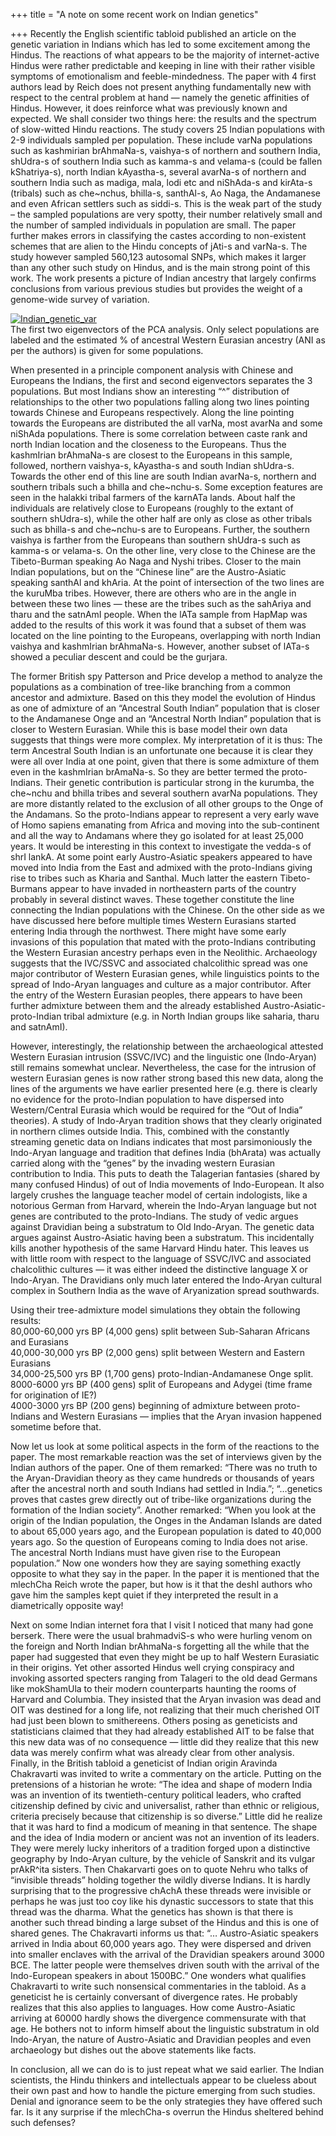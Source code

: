 +++
title = "A note on some recent work on Indian genetics"

+++
Recently the English scientific tabloid published an article on the
genetic variation in Indians which has led to some excitement among the
Hindus. The reactions of what appears to be the majority of
internet-active Hindus were rather predictable and keeping in line with
their rather visible symptoms of emotionalism and feeble-mindedness. The
paper with 4 first authors lead by Reich does not present anything
fundamentally new with respect to the central problem at hand — namely
the genetic affinities of Hindus. However, it does reinforce what was
previously known and expected. We shall consider two things here: the
results and the spectrum of slow-witted Hindu reactions. The study
covers 25 Indian populations with 2-9 individuals sampled per
population. These include varNa populations such as kashmirian
brAhmaNa-s, vaishya-s of northern and southern India, shUdra-s of
southern India such as kamma-s and velama-s (could be fallen
kShatriya-s), north Indian kAyastha-s, several avarNa-s of northern and
southern India such as madiga, mala, lodi etc and niShAda-s and kirAta-s
(tribals) such as che\~nchus, bhilla-s, santhAl-s, Ao Naga, the
Andamanese and even African settlers such as siddi-s. This is the weak
part of the study – the sampled populations are very spotty, their
number relatively small and the number of sampled individuals in
population are small. The paper further makes errors in classifying the
castes according to non-existent schemes that are alien to the Hindu
concepts of jAti-s and varNa-s. The study however sampled 560,123
autosomal SNPs, which makes it larger than any other such study on
Hindus, and is the main strong point of this work. The work presents a
picture of Indian ancestry that largely confirms conclusions from
various previous studies but provides the weight of a genome-wide survey
of variation.

[![Indian\_genetic\_var](https://i0.wp.com/farm4.static.flickr.com/3536/3982392709_78e99250fd.jpg)](http://www.flickr.com/photos/24766652@N05/3982392709/ "Indian_genetic_var by somasushma, on Flickr")  
The first two eigenvectors of the PCA analysis. Only select populations
are labeled and the estimated % of ancestral Western Eurasian ancestry
(ANI as per the authors) is given for some populations.

When presented in a principle component analysis with Chinese and
Europeans the Indians, the first and second eigenvectors separates the 3
populations. But most Indians show an interesting “^” distribution of
relationships to the other two populations falling along two lines
pointing towards Chinese and Europeans respectively. Along the line
pointing towards the Europeans are distributed the all varNa, most
avarNa and some niShAda populations. There is some correlation between
caste rank and north Indian location and the closeness to the Europeans.
Thus the kashmIrian brAhmaNa-s are closest to the Europeans in this
sample, followed, northern vaishya-s, kAyastha-s and south Indian
shUdra-s. Towards the other end of this line are south Indian avarNa-s,
northern and southern tribals such a bhilla and che\~nchu-s. Some
exception features are seen in the halakki tribal farmers of the karnATa
lands. About half the individuals are relatively close to Europeans
(roughly to the extant of southern shUdra-s), while the other half are
only as close as other tribals such as bhilla-s and che\~nchu-s are to
Europeans. Further, the southern vaishya is farther from the Europeans
than southern shUdra-s such as kamma-s or velama-s. On the other line,
very close to the Chinese are the Tibeto-Burman speaking Ao Naga and
Nyshi tribes. Closer to the main Indian populations, but on the “Chinese
line” are the Austro-Asiatic speaking santhAl and khAria. At the point
of intersection of the two lines are the kuruMba tribes. However, there
are others who are in the angle in between these two lines — these are
the tribes such as the sahAriya and tharu and the satnAmI people. When
the lATa sample from HapMap was added to the results of this work it was
found that a subset of them was located on the line pointing to the
Europeans, overlapping with north Indian vaishya and kashmIrian
brAhmaNa-s. However, another subset of lATa-s showed a peculiar descent
and could be the gurjara.

The former British spy Patterson and Price develop a method to analyze
the populations as a combination of tree-like branching from a common
ancestor and admixture. Based on this they model the evolution of Hindus
as one of admixture of an “Ancestral South Indian” population that is
closer to the Andamanese Onge and an “Ancestral North Indian” population
that is closer to Western Eurasian. While this is base model their own
data suggests that things were more complex. My interpretation of it is
thus: The term Ancestral South Indian is an unfortunate one because it
is clear they were all over India at one point, given that there is some
admixture of them even in the kashmIrian brAmaNa-s. So they are better
termed the proto-Indians. Their genetic contribution is particular
strong in the kurumba, the che\~nchu and bhilla tribes and several
southern avarNa populations. They are more distantly related to the
exclusion of all other groups to the Onge of the Andamans. So the
proto-Indians appear to represent a very early wave of Homo sapiens
emanating from Africa and moving into the sub-continent and all the way
to Andamans where they go isolated for at least 25,000 years. It would
be interesting in this context to investigate the vedda-s of shrI lankA.
At some point early Austro-Asiatic speakers appeared to have moved into
India from the East and admixed with the proto-Indians giving rise to
tribes such as Kharia and Santhal. Much latter the eastern
Tibeto-Burmans appear to have invaded in northeastern parts of the
country probably in several distinct waves. These together constitute
the line connecting the Indian populations with the Chinese. On the
other side as we have discussed here before multiple times Western
Eurasians started entering India through the northwest. There might have
some early invasions of this population that mated with the
proto-Indians contributing the Western Eurasian ancestry perhaps even in
the Neolithic. Archaeology suggests that the IVC/SSVC and associated
chalcolithic spread was one major contributor of Western Eurasian genes,
while linguistics points to the spread of Indo-Aryan languages and
culture as a major contributor. After the entry of the Western Eurasian
peoples, there appears to have been further admixture between them and
the already established Austro-Asiatic-proto-Indian tribal admixture
(e.g. in North Indian groups like saharia, tharu and satnAmI).

However, interestingly, the relationship between the archaeological
attested Western Eurasian intrusion (SSVC/IVC) and the linguistic one
(Indo-Aryan) still remains somewhat unclear. Nevertheless, the case for
the intrusion of western Eurasian genes is now rather strong based this
new data, along the lines of the arguments we have earlier presented
here (e.g. there is clearly no evidence for the proto-Indian population
to have dispersed into Western/Central Eurasia which would be required
for the “Out of India” theories). A study of Indo-Aryan tradition shows
that they clearly originated in northern climes outside India. This,
combined with the constantly streaming genetic data on Indians indicates
that most parsimoniously the Indo-Aryan language and tradition that
defines India (bhArata) was actually carried along with the “genes” by
the invading western Eurasian contribution to India. This puts to death
the Talagerian fantasies (shared by many confused Hindus) of out of
India movements of Indo-European. It also largely crushes the language
teacher model of certain indologists, like a notorious German from
Harvard, wherein the Indo-Aryan language but not genes are contributed
to the proto-Indians. The study of vedic argues against Dravidian being
a substratum to Old Indo-Aryan. The genetic data argues against
Austro-Asiatic having been a substratum. This incidentally kills another
hypothesis of the same Harvard Hindu hater. This leaves us with little
room with respect to the language of SSVC/IVC and associated
chalcolithic cultures — it was either indeed the distinctive language X
or Indo-Aryan. The Dravidians only much later entered the Indo-Aryan
cultural complex in Southern India as the wave of Aryanization spread
southwards.

Using their tree-admixture model simulations they obtain the following
results:  
80,000-60,000 yrs BP (4,000 gens) split between Sub-Saharan Africans and
Eurasians  
40,000-30,000 yrs BP (2,000 gens) split between Western and Eastern
Eurasians  
34,000-25,500 yrs BP (1,700 gens) proto-Indian-Andamanese Onge split.  
8000-6000 yrs BP (400 gens) split of Europeans and Adygei (time frame
for origination of IE?)  
4000-3000 yrs BP (200 gens) beginning of admixture between proto-Indians
and Western Eurasians — implies that the Aryan invasion happened
sometime before that.

Now let us look at some political aspects in the form of the reactions
to the paper. The most remarkable reaction was the set of interviews
given by the Indian authors of the paper. One of them remarked: “There
was no truth to the Aryan-Dravidian theory as they came hundreds or
thousands of years after the ancestral north and south Indians had
settled in India.”; “…genetics proves that castes grew directly out of
tribe-like organizations during the formation of the Indian society”.
Another remarked: “When you look at the origin of the Indian population,
the Onges in the Andaman Islands are dated to about 65,000 years ago,
and the European population is dated to 40,000 years ago. So the
question of Europeans coming to India does not arise. The ancestral
North Indians must have given rise to the European population.” Now one
wonders how they are saying something exactly opposite to what they say
in the paper. In the paper it is mentioned that the mlechCha Reich wrote
the paper, but how is it that the deshI authors who gave him the samples
kept quiet if they interpreted the result in a diametrically opposite
way\!

Next on some Indian internet fora that I visit I noticed that many had
gone berserk. There were the usual brahmadviS-s who were hurling venom
on the foreign and North Indian brAhmaNa-s forgetting all the while that
the paper had suggested that even they might be up to half Western
Eurasiatic in their origins. Yet other assorted Hindus well crying
conspiracy and invoking assorted specters ranging from Talageri to the
old dead Germans like mokShamUla to their modern counterparts haunting
the rooms of Harvard and Columbia. They insisted that the Aryan invasion
was dead and OIT was destined for a long life, not realizing that their
much cherished OIT had just been blown to smithereens. Others posing as
geneticists and statisticians claimed that they had already established
AIT to be false that this new data was of no consequence — little did
they realize that this new data was merely confirm what was already
clear from other analysis. Finally, in the British tabloid a geneticist
of Indian origin Aravinda Chakravarti was invited to write a commentary
on the article. Putting on the pretensions of a historian he wrote: “The
idea and shape of modern India was an invention of its twentieth-century
political leaders, who crafted citizenship defined by civic and
universalist, rather than ethnic or religious, criteria precisely
because that citizenship is so diverse.” Little did he realize that it
was hard to find a modicum of meaning in that sentence. The shape and
the idea of India modern or ancient was not an invention of its leaders.
They were merely lucky inheritors of a tradition forged upon a
distinctive geography by Indo-Aryan culture, by the vehicle of Sanskrit
and its vulgar prAkR^ita sisters. Then Chakarvarti goes on to quote
Nehru who talks of “invisible threads” holding together the wildly
diverse Indians. It is hardly surprising that to the progressive chAchA
these threads were invisible or perhaps he was just too coy like his
dynastic successors to state that this thread was the dharma. What the
genetics has shown is that there is another such thread binding a large
subset of the Hindus and this is one of shared genes. The Chakravarti
informs us that: “… Austro-Asiatic speakers arrived in India about
60,000 years ago. They were dispersed and driven into smaller enclaves
with the arrival of the Dravidian speakers around 3000 BCE. The latter
people were themselves driven south with the arrival of the
Indo-European speakers in about 1500BC.” One wonders what qualifies
Chakravarti to write such nonsensical commentaries in the tabloid. As a
geneticist he is certainly conversant of divergence rates. He probably
realizes that this also applies to languages. How come Austro-Asiatic
arriving at 60000 hardly shows the divergence commensurate with that
age. He bothers not to inform himself about the linguistic substratum in
old Indo-Aryan, the nature of Austro-Asiatic and Dravidian peoples and
even archaeology but dishes out the above statements like facts.

In conclusion, all we can do is to just repeat what we said earlier. The
Indian scientists, the Hindu thinkers and intellectuals appear to be
clueless about their own past and how to handle the picture emerging
from such studies. Denial and ignorance seem to be the only strategies
they have offered such far. Is it any surprise if the mlechCha-s overrun
the Hindus sheltered behind such defenses?
